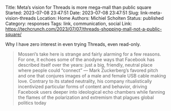 Title: Meta’s vision for Threads is more mega-mall than public square
Started: 2023-07-08 23:47:51
Date: 2023-07-08 23:47:51
Slug: link-meta-vision-threads
Location: Home
Authors: Michiel Scholten
Status: published
Category: responses
Tags: link, communication, social
Link: https://techcrunch.com/2023/07/07/threads-shopping-mall-not-a-public-square/

Why I have zero interest in even trying Threads, even read-only.

> Mosseri’s take here is strange and fairly alarming for a few reasons. For one, it echoes some of the anodyne ways that Facebook has described itself over the years: just a big, friendly, neutral place where people could “connect” — Mark Zuckerberg’s favored pitch and one that conjures images of a male and female USB cable making love. Contrary to its stated neutrality, his company ritualistically incentivized particular forms of content and behavior, driving Facebook users deeper into ideological echo chambers while fanning the flames of the polarization and extremism that plagues global politics today
